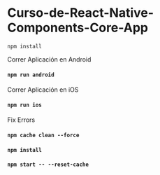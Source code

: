 # Curso-de-React-Native-Components-Core-App

`npm install`

Correr Aplicación en Android
#### `npm run android`
 
Correr Aplicación en iOS
#### `npm run ios`


Fix Errors
#### `npm cache clean --force`
#### `npm install`
#### `npm start -- --reset-cache`
